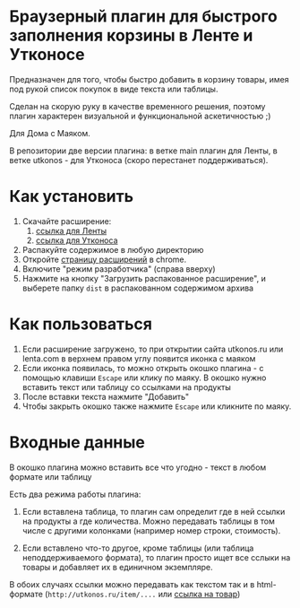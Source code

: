 # Браузерный плагин для быстрого заполнения корзины в Ленте и Утконосе

Предназначен для того, чтобы быстро добавить в корзину товары, имея под рукой список покупок в виде текста или таблицы.

Сделан на скорую руку в качестве временного решения, поэтому плагин характерен визуальной и функциональной аскетичностью
;)

Для Дома с Маяком.

В репозитории две версии плагина: в ветке main плагин для Ленты, в ветке utkonos - для Утконоса (скоро перестанет поддерживаться).

# Как установить

1. Скачайте расширение:
    1. [ссылка для Ленты](https://github.com/alexey-sveshnikov/mayak-pokupki/archive/refs/heads/main.zip)
    1. [ссылка для Утконоса](https://github.com/alexey-sveshnikov/mayak-pokupki/archive/refs/heads/utkonos.zip)
2. Распакуйте содержимое в любую директорию
2. Откройте [страницу расширений](chrome://extensions/) в chrome.
2. Включите "режим разработчика" (справа вверху)
3. Нажмите на кнопку "Загрузить распакованное расширение", и выберете папку `dist` в распакованном содержимом архива

# Как пользоваться

1. Если расширение загружено, то при открытии сайта utkonos.ru или lenta.com в верхнем правом углу появится иконка с маяком
2. Если иконка появилась, то можно открыть окошко плагина - с помощью клавиши `Escape` или клику по маяку. В окошко
   нужно вставить текст или таблицу со ссылками на продукты
3. После вставки текста нажмите "Добавить"
4. Чтобы закрыть окошко также нажмите `Escape` или кликните по маяку.

# Входные данные

В окошко плагина можно вставить все что угодно - текст в любом формате или таблицу

Есть два режима работы плагина:

1. Если вставлена таблица, то плагин сам определит где в ней ссылки на продукты а где количества.
   Можно передавать таблицы в том числе с другими колонками (например номер строки, стоимость).

2. Если вставлено что-то другое, кроме таблицы (или таблица неподдерживаемого формата),
   то плагин просто ищет все сслыки на товары и добавляет их в единичном экземпляре.

В обоих случаях ссылки можно передавать как текстом так и в html-формате (`http://utkonos.ru/item/....`
или [ссылка на товар](https://www.utkonos.ru/item/2013197/banany-1-3-1-7-kg))
